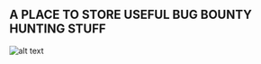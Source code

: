 ## A PLACE TO STORE USEFUL BUG BOUNTY HUNTING STUFF

![alt text](https://user-images.githubusercontent.com/66749251/85956887-c62cd200-b980-11ea-9ee0-183b5e05db8a.png)
